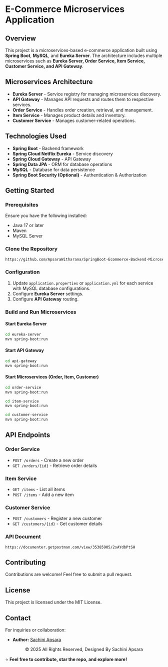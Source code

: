 # E-Commerce Microservices Application

## Overview
This project is a microservices-based e-commerce application built using **Spring Boot**, **MySQL**, and **Eureka Server**. The architecture includes multiple microservices such as **Eureka Server, Order Service, Item Service, Customer Service, and API Gateway**.

## Microservices Architecture
- **Eureka Server** - Service registry for managing microservices discovery.
- **API Gateway** - Manages API requests and routes them to respective services.
- **Order Service** - Handles order creation, retrieval, and management.
- **Item Service** - Manages product details and inventory.
- **Customer Service** - Manages customer-related operations.

## Technologies Used
- **Spring Boot** - Backend framework
- **Spring Cloud Netflix Eureka** - Service discovery
- **Spring Cloud Gateway** - API Gateway
- **Spring Data JPA** - ORM for database operations
- **MySQL** - Database for data persistence
- **Spring Boot Security (Optional)** - Authentication & Authorization

## Getting Started
### Prerequisites
Ensure you have the following installed:
- Java 17 or later
- Maven
- MySQL Server

### Clone the Repository
```sh
https://github.com/ApsaraWitharana/SpringBoot-Ecommerce-Backend-Microservice.git
```

### Configuration
1. Update `application.properties` or `application.yml` for each service with MySQL database configurations.
2. Configure **Eureka Server** settings.
3. Configure **API Gateway** routing.

### Build and Run Microservices
#### Start Eureka Server
```sh
cd eureka-server
mvn spring-boot:run
```
#### Start API Gateway
```sh
cd api-gateway
mvn spring-boot:run
```
#### Start Microservices (Order, Item, Customer)
```sh
cd order-service
mvn spring-boot:run

cd item-service
mvn spring-boot:run

cd customer-service
mvn spring-boot:run
```

## API Endpoints
### Order Service
- `POST /orders` - Create a new order
- `GET /orders/{id}` - Retrieve order details

### Item Service
- `GET /items` - List all items
- `POST /items` - Add a new item

### Customer Service
- `POST /customers` - Register a new customer
- `GET /customers/{id}` - Get customer details

### API Document
```
https://documenter.getpostman.com/view/35385905/2sAYdbPtSH
```  

## Contributing
Contributions are welcome! Feel free to submit a pull request.

## License
This project is licensed under the MIT License.

## Contact

For inquiries or collaboration:
- **Author:** [Sachini Apsara](https://github.com/ApsaraWitharana)
  
<div align="center">
    © 2025 All Rights Reserved, Designed By Sachini Apsara
</div>


⭐ **Feel free to contribute, star the repo, and explore more!**
